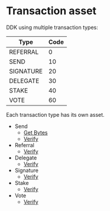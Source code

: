 # Transaction asset

DDK using multiple transaction types:

| Type      | Code   |
|-----------|--------|
| REFERRAL  | 0      |
| SEND      | 10     |
| SIGNATURE | 20     |
| DELEGATE  | 30     |
| STAKE     | 40     |
| VOTE      | 60     |

Each transaction type has its own asset.

* Send
    + [Get Bytes](send#get-bytes)
    + [Verify](send#verify)
* Referral
    + [Verify](referral#verify)
* Delegate
    + [Verify](delegate#verify)
* Signature
    + [Verify](signature#verify)
* Stake
    + [Verify](stake#verify)
* Vote
    + [Verify](vote#verify)
